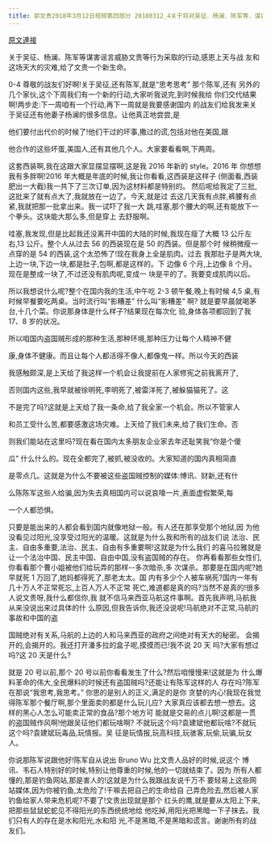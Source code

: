 ```yaml
---
title: 郭文贵2018年3月12日视频第四部分 20180312_4关于将对吴征．杨澜．陈军等．谋害谣言威胁文贵等行为釆取的行动……感恩上天与战友．和这场天大的灾难．给了文贵一个新生命！
---
```


[原文連接](https://gnews.org/ThreadView/53481877)

关于吴征、杨澜、陈军等谋害谣言威胁文贵等行为采取的行动,感恩上天与战 友和这场天大的灾难,给了文贵一个新生命。

0-4 尊敬的战友们好啊!关于吴征,还有陈军,就是“思考思考” 那个陈军,还有 另外的几个家伙,这个下周我们有一个新的行动,大家听我说完,到时候我给 你们交代结果啊!两步走:下一周咱有一个行动,再下一周就是我要感谢国内 的战友们给我发来关于吴征还有他妻子杨澜的很多信息。让他真正地尝尝,是

他们要付出代价的时候了!他们干过的坏事,撒过的谎,包括对他在美国,跟

他合作的这些坏蛋,美国人,还有其他几个人。大家要看看啊,下两周。

这套西装啊,我在这跟大家显摆显摆啊,这是我 2016 年新的 style。2016 年 你想想我有多胖啊!2016 年大概是年底的时候,我让你看看,这西装是这样子 (侧面看,西装肥出一大截)我一共下了三次订单,因为这材料都是特别的。 然后呢给我定了三批,这批来了就有点大了,我就放在一边了。今天,就是过 去这几天我有点胖,裤腰有点紧,我就把那一批拿出来。我一试吓了我一大 跳,哇塞,那个腰大的啊,还有能放下一个拳头。这块能大那么多,但是穿上 去舒服啊。

哇塞,我发现,但是比起我还没离开中国的大陆的时候,我现在瘦了大概 13 公斤左右,13 公斤。整个人从过去 56 的西装现在是 50 的西装。但是那个时 候稍微瘦一点穿的是 54 的西装,这个太恐怖了!现在我身上全是肌肉。过去 我那肚子是两大块,上边一块,下边一块,都是肚子,包啊,都是这样的。下 边像 6 个月,上边像 8 个月。现在是整成一块了,不过还没有肌肉呢,变成一 块是平的了。我要变成肌肉以后。

所以我想说什么呢?整个在国内我的生活,中午吃 2-3 顿午餐,晚上有时候 4,5 桌,有时候早餐要吃两桌。当时流行叫“影糟差” 什么叫“影糟差” 啊? 就是要早晨就喝茅台,十几个菜。你说那身体是什么样子?结果现在每次化 验,身体各项都回到了我 17、8 岁的状况。

所以咱国内盗国贼形成的那种生活,那种环境,那种压力让每个人精神不健

康,身体不健康。而且让每个人都活得不像人,都像鬼一样。所以今天的西装

我感触颇深,是上天给了我这样一个机会让我提前在人家修宪之前我离开了,

否则国内这些,我早就被徐明死,李明死了,被雷洋死了,被躲猫猫死了。这

不是完了吗?这就是上天给了我一条命,给了我全家一个机会。所以不管家人

和员工受什么苦,都要感激这场灾难。上天给了我们未来,给了我们生命。否

则我们能站在这里吗?现在看在国内太多朋友企业家去年还耻笑我“你是个傻

瓜” 什么什么的。现在全都完了,被抓,被没收的。大家知道的国内真相简直

是零点几。这就是为什么不要被这些盗国贼控制的媒体:博讯、财新,还有什

么陈陈军这些人给骗,因为失去真相国内可以说哀嚎一片,表面虚假繁荣,每

一个人都恐惧。

只要是能出来的人都会看到国内就像地狱一般。有人还在那享受那个地狱,因 为他没看见过阳光,没享受过阳光的温暖。这就是为什么我和所有的战友们说 法治、民主、自由多重要,法治、民主、自由有多重要啊!这就是为什么我们 的喜马拉雅就是让一个法治中国、民主中国、自由中国,没有盗国贼的存在。 你再看看那些女性们,你看看那个曹小姐被他们给玩弄的那样--多次暗杀,多 次谋杀。那要是在国内呢?她早就死 1 万回了,她妈都得死了,那老太太。国 内有多少个人被车祸死?国内一年有几十万人不正常死忘,上百人万人不正常 死亡,难道都是真的吗?当然不是真的!很多人说文贵呀,我什么都信你,我 就不信马来西亚马航这件事啊。首先我声明,马航我从来没说出来过具体的什 么原因,但我告诉你,我还没说呢!马航绝对不正常,马航的事故和中国的盗

国贼绝对有关系,马航的上边的人和马来西亚的政府之间绝对有天大的秘密。 会揭开的,会揭开的。我还打开潘多拉的盒子呢,摸摸而已!我不说 20 天 吗?大家有想过吗?这 20 天是什么?

就是 20 号以前,那个 20 号以前你看看发生了什么?然后咱慢慢来!这就是为 什么爆料革命的伟大,全民爆料的时候还有盗国贼吗?还能让有陈军这样的人 存在吗?陈军在那说“我思考,我思考。” 你思的是别人的正义,满足的是你 贪婪的内心!我现在我觉得陈军那个餐厅啊,那个里面卖的都是什么玩儿应? 大家真应该都去想一想去。这样的黑心人怎么可能卖正常的食品?那个地方可 能就是交易的点儿啊!这都是一贯的盗国贼作风啊!他跟吴征他们都玩啥啊? 不就玩这个吗?袁建斌他都玩啥?不就玩这个吗?袁建斌玩毒品,玩情报。吴 征是玩情报,玩高科技,玩骇客,玩偷,玩骗,玩女人。

你说那陈军说跟他好!陈军自从说出 Bruno Wu 比文贵人品好的时候,说这个 博讯、韦石人特别好的时候,特别让他尊重的时候,他的一切就结束了。因为 所有人都懂的,那是钓鱼网站,那是害人的!这就是为什么我跟战友说千万不 要轻易上这些网站媒体,因为你被钓鱼,太危险了!干嘛去把自己的生命给自 己弄危险去,然后被人家钓鱼给家人带来危机呢?不要了!文贵出现就是那个 红头的鹰,就是要从太阳上下来,把那些鼠鼠蛇蛇见不得阳光的东西统统地给 他吃掉,用阳光把黑暗一下子抹去。我们只有人的存在是水和阳光,水和阳 光,不是黑暗,不是黑暗和谎言。谢谢所有的战友们。
